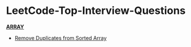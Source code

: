 # LeetCode-Top-Interview-Questions

[**ARRAY**](https://github.com/kumaranil3921/LeetCode-Top-Interview-Questions/tree/main/Array)
* [Remove Duplicates from Sorted Array](https://github.com/kumaranil3921/LeetCode-Top-Interview-Questions/blob/main/Array/RemoveDuplicates/Remove%20Duplicates%20from%20Sorted%20Array.js)
